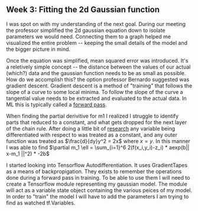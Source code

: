 ## Week 3: Fitting the 2d Gaussian function

I was spot on with my understanding of the next goal. During our meeting the professor simplified the 2d gaussian equation down to isolate parameters we would need. Connecting them to a graph helped me visualized the entire problem -- keeping the small details of the model and the bigger picture in mind. 

Once the equation was simplified, mean squared error was introduced. It's a reletively simple concept -- the distance between the values of our actual (which?) data and the gaussian function needs to be as small as possible. How do we accomplish this? the option professor Bernardo suggested was gradient descent. Gradient descent is a method of "training" that follows the slope of a curve to some local minima. To follow the slope of the curve a tangential value needs to be extracted and evaluated to the actual data. In ML this is typically called a [forward pass](https://www.geeksforgeeks.org/deep-learning/what-is-forward-propagation-in-neural-networks/). 

When finding the partial derivitive for m1 I realized I struggle to identify parts that reduced to a constant, and what gets dropped for the next layer of the chain rule. After doing a little bit of [research](https://www.youtube.com/watch?v=JAf_aSIJryg) any variable being differentiated with respect to was treated as a constant, and any outer function was treated as $\frac{d}{dy}y^2 = 2x$ where $x = y$. In this manner I was able to find $\partial m_1 \ell = \sum_{i=1}^6 2(f(x_i,y_i)-z_i) * aexp(b|| x-m_1 ||^2) * -2b$

I started looking into Tensorflow Autodifferentiation. It uses GradientTapes as a means of backpropigation. They exists to remember the operations done during a forward pass in training. To be able to use them I will need to create a Tensorflow module representing my gaussian model. The module will act as a variable state object containing the various peices of my model. In order to "train" the model I will have to add the parameters I am trying to find as watched tf.Variables.



